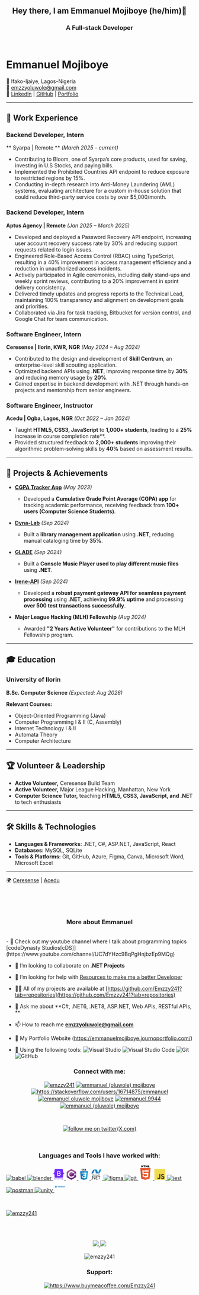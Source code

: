 <h2 align="center">Hey there, I am Emmanuel Mojiboye (he/him)👋</h2>
<h3 align="center">A Full-stack Developer </h3>
<br>

# Emmanuel Mojiboye

📍 Ifako-Ijaiye, Lagos-Nigeria  
📧 [emzzyoluwole@gmail.com](mailto:emzzyoluwole@gmail.com)  
🔗 [LinkedIn](https://www.linkedin.com/in/emmanuel-mojiboye-b9493023b/) | [GitHub](https://github.com/Emzzy241) | [Portfolio](https://emmanuelmojiboye.journoportfolio.com/)  

---

## 💼 Work Experience

### Backend Developer, Intern  
** Syarpa | Remote ** *(March 2025 – current)*  
- Contributing to Bloom, one of Syarpa’s core products, used for saving, investing in U.S 
Stocks, and paying bills.  
- Implemented the Prohibited Countries API endpoint to reduce exposure to restricted 
regions by 15%.
- Conducting in-depth research into Anti-Money Laundering (AML) systems, evaluating architecture for a custom in-house solution that could reduce third-party service costs by over $5,000/month.

### Backend Developer, Intern  
**Aptus Agency | Remote** *(Jan 2025 – March 2025)*  
- Developed and deployed a Password Recovery API endpoint, increasing user account recovery success rate by 30% and reducing support requests related to login issues.
- Engineered Role-Based Access Control (RBAC) using TypeScript, resulting in a 40% improvement in access management efficiency and a reduction in unauthorized access incidents.
- Actively participated in Agile ceremonies, including daily stand-ups and weekly sprint reviews, contributing to a 20% improvement in sprint delivery consistency.
- Delivered timely updates and progress reports to the Technical Lead, maintaining 100% transparency and alignment on development goals and priorities.
- Collaborated via Jira for task tracking, Bitbucket for version control, and Google Chat for team communication.

### Software Engineer, Intern  
**Ceresense | Ilorin, KWR, NGR** *(May 2024 – Aug 2024)*  
- Contributed to the design and development of **Skill Centrum**, an enterprise-level skill scouting application.  
- Optimized backend APIs using **.NET**, improving response time by **30%** and reducing memory usage by **20%**.
- Gained expertise in backend development with .NET through hands-on projects and mentorship from senior engineers.  

### Software Engineer, Instructor  
**Acedu | Ogba, Lagos, NGR** *(Oct 2022 – Jan 2024)*  
- Taught **HTML5, CSS3, JavaScript** to **1,000+ students**, leading to a **25%** increase in course completion rate**.
- Provided structured feedback to **2,000+ students** improving their algorithmic problem-solving skills by **40%** based on assessment results.  

---

## 🚀 Projects & Achievements

- **[CGPA Tracker App](https://github.com/Emzzy241/My-Csc-GPA)** *(May 2023)*  
  - Developed a **Cumulative Grade Point Average (CGPA) app** for tracking academic performance, receiving feedback from **100+ users (Computer Science Students)**.  

- **[Dyna-Lab](https://github.com/Emzzy241/Library-Catalogue)** *(Sep 2024)*  
  - Built a **library management application** using **.NET**, reducing manual cataloging time by **35%**.

- **[GLADE](https://github.com/Emzzy241/Glade)** *(Sep 2024)*  
  - Built a **Console Music Player used to play different music files** using **.NET**.  

- **[Irene-API](https://github.com/Emzzy241/Irene-API)** *(Sep 2024)*  
  - Developed a **robust payment gateway API for seamless payment processing** using **.NET**, achieving **99.9% uptime** and processing **over 500 test transactions successfully**.  

- **Major League Hacking (MLH) Fellowship** *(Aug 2024)*  
  - Awarded **"2 Years Active Volunteer"** for contributions to the MLH Fellowship program.  

---

## 🎓 Education  

### **University of Ilorin**  
**B.Sc. Computer Science** *(Expected: Aug 2026)*  

**Relevant Courses:**  
- Object-Oriented Programming (Java)  
- Computer Programming I & II (C, Assembly)  
- Internet Technology I & II  
- Automata Theory  
- Computer Architecture  

---

## 🏆 Volunteer & Leadership  

- **Active Volunteer,** Ceresense Build Team  
- **Active Volunteer,** Major League Hacking, Manhattan, New York  
- **Computer Science Tutor,** teaching **HTML5, CSS3, JavaScript, and .NET** to tech enthusiasts  

---

## 🛠️ Skills & Technologies  

- **Languages & Frameworks:** .NET, C#, ASP.NET, JavaScript, React  
- **Databases:** MySQL, SQLite  
- **Tools & Platforms:** Git, GitHub, Azure, Figma, Canva, Microsoft Word, Microsoft Excel  

---

🌍 [Ceresense](https://ceresense.com.ng/) | [Acedu](https://acedu.camp/)  

<br><br><br>
  <h3 align="center"> More about Emmanuel </h3>
  <br>
- 🔭 Check out my youtube channel where I talk about programming topics [codeDynasty Studios[cDS]](https://www.youtube.com/channel/UC7dYHzc9BqPgHnjbzEp9MQg)

- 👯 I’m looking to collaborate on **.NET Projects**

- 🤝 I’m looking for help with [Resources to make me a better Developer](https://twitter.com/Emzzy241)

- 👨‍💻 All of my projects are available at [https://github.com/Emzzy241?tab=repositories](https://github.com/Emzzy241?tab=repositories)

- 💬 Ask me about **C#, .NET6, .NET8, ASP.NET, Web APIs, RESTful APIs, **

- 📫 How to reach me **emzzyoluwole@gmail.com**

- 📄 My Portfolio Website (https://emmanuelmojiboye.journoportfolio.com/)

- 🔧 Using the following tools: ![Visual Studio](https://img.shields.io/badge/-Visual_Studio-violet?style=plastic&logo=visual-studio) ![Visual Studio Code](https://img.shields.io/badge/-VS_Code-blue?style=plastic&logo=visual-studio-code) ![Git](https://img.shields.io/badge/-Git-orange?style=plastic&logo=git&logoColor=white) ![GitHub](https://img.shields.io/badge/-GitHub-purple?style=plastic&logo=github)

<h3 align="center">Connect with me:</h3>
<p align="center">
<a href="https://twitter.com/emzzy241" target="blank"><img align="center" src="https://raw.githubusercontent.com/rahuldkjain/github-profile-readme-generator/master/src/images/icons/Social/twitter.svg" alt="emzzy241" height="30" width="40" /></a>
<a href="https://linkedin.com/in/emmanuel (oluwole) mojiboye" target="blank"><img align="center" src="https://raw.githubusercontent.com/rahuldkjain/github-profile-readme-generator/master/src/images/icons/Social/linked-in-alt.svg" alt="emmanuel (oluwole) mojiboye" height="30" width="40" /></a>
<a href="https://stackoverflow.com/users/https://stackoverflow.com/users/16714875/emmanuel" target="blank"><img align="center" src="https://raw.githubusercontent.com/rahuldkjain/github-profile-readme-generator/master/src/images/icons/Social/stack-overflow.svg" alt="https://stackoverflow.com/users/16714875/emmanuel" height="30" width="40" /></a>
<a href="https://fb.com/emmanuel oluwole mojiboye" target="blank"><img align="center" src="https://raw.githubusercontent.com/rahuldkjain/github-profile-readme-generator/master/src/images/icons/Social/facebook.svg" alt="emmanuel oluwole mojiboye" height="30" width="40" /></a>
<a href="https://instagram.com/emmanuel.9944" target="blank"><img align="center" src="https://raw.githubusercontent.com/rahuldkjain/github-profile-readme-generator/master/src/images/icons/Social/instagram.svg" alt="emmanuel.9944" height="30" width="40" /></a>
<a href="https://www.youtube.com/channel/UC7dYHzc9BqPgHnjbzEp9MQg" target="blank"><img align="center" src="https://raw.githubusercontent.com/rahuldkjain/github-profile-readme-generator/master/src/images/icons/Social/youtube.svg" alt="emmanuel (oluwole) mojiboye" height="30" width="40" /></a>
</p><br>
<p align="center"> <a href="https://twitter.com/emzzy241" target="blank"><img src="https://img.shields.io/twitter/follow/emzzy241?logo=twitter&style=for-the-badge&theme=algolia"" alt="follow me on twitter(X.com)" /></a> </p>

<br>

<h3 align="center">Languages and Tools I have worked with:</h3>
<p align="left"> <a href="https://babeljs.io/" target="_blank" rel="noreferrer"> <img src="https://www.vectorlogo.zone/logos/babeljs/babeljs-icon.svg" alt="babel" width="30" height="40"/> </a> <a href="https://www.blender.org/" target="_blank" rel="noreferrer"> <img src="https://download.blender.org/branding/community/blender_community_badge_white.svg" alt="blender" width="40" height="30"/> </a> <a href="https://getbootstrap.com" target="_blank" rel="noreferrer"> <img src="https://raw.githubusercontent.com/devicons/devicon/master/icons/bootstrap/bootstrap-plain-wordmark.svg" alt="bootstrap" width="30" height="30"/> </a> <a href="https://www.w3schools.com/cs/" target="_blank" rel="noreferrer"> <img src="https://raw.githubusercontent.com/devicons/devicon/master/icons/csharp/csharp-original.svg" alt="csharp" width="30" height="30"/> </a> <a href="https://www.w3schools.com/css/" target="_blank" rel="noreferrer"> <img src="https://raw.githubusercontent.com/devicons/devicon/master/icons/css3/css3-original-wordmark.svg" alt="css3" width="30" height="30"/> </a> <a href="https://dotnet.microsoft.com/" target="_blank" rel="noreferrer"> <img src="https://raw.githubusercontent.com/devicons/devicon/master/icons/dot-net/dot-net-original-wordmark.svg" alt="dotnet" width="30" height="30"/> </a> <a href="https://www.figma.com/" target="_blank" rel="noreferrer"> <img src="https://www.vectorlogo.zone/logos/figma/figma-icon.svg" alt="figma" width="30" height="30"/> </a> <a href="https://git-scm.com/" target="_blank" rel="noreferrer"> <img src="https://www.vectorlogo.zone/logos/git-scm/git-scm-icon.svg" alt="git" width="30" height="30"/> </a> <a href="https://www.w3.org/html/" target="_blank" rel="noreferrer"> <img src="https://raw.githubusercontent.com/devicons/devicon/master/icons/html5/html5-original-wordmark.svg" alt="html5" width="40" height="40"/> </a> <a href="https://developer.mozilla.org/en-US/docs/Web/JavaScript" target="_blank" rel="noreferrer"> <img src="https://raw.githubusercontent.com/devicons/devicon/master/icons/javascript/javascript-original.svg" alt="javascript" width="30" height="30"/> </a> <a href="https://jestjs.io" target="_blank" rel="noreferrer"> <img src="https://www.vectorlogo.zone/logos/jestjsio/jestjsio-icon.svg" alt="jest" width="30" height="30"/> </a> <a href="https://postman.com" target="_blank" rel="noreferrer"> <img src="https://www.vectorlogo.zone/logos/getpostman/getpostman-icon.svg" alt="postman" width="30" height="30"/> </a> <a href="https://unity.com/" target="_blank" rel="noreferrer"> <img src="https://www.vectorlogo.zone/logos/unity3d/unity3d-icon.svg" alt="unity" width="30" height="30"/> </a> <a href="https://webpack.js.org" target="_blank" rel="noreferrer"> <img src="https://raw.githubusercontent.com/devicons/devicon/d00d0969292a6569d45b06d3f350f463a0107b0d/icons/webpack/webpack-original-wordmark.svg" alt="webpack" width="30" height="30"/> </a> </p>
<br>
<p align="left"> <a href="https://github.com/ryo-ma/github-profile-trophy"><img src="https://github-profile-trophy.vercel.app/?username=emzzy241&theme=algolia"" alt="emzzy241" /></a> </p>



<p align="center">
<a href="https://github.com/emzzy241"><br><br><br>
  <img height="180em" src="https://github-readme-stats.vercel.app/api?username=emzzy241&show_icons=true&theme=algolia&include_all_commits=true&count_private=true"/> <img height="180em" src="https://github-readme-stats.vercel.app/api/top-langs/?username=emzzy241&theme=algolia"/>
</a>
</p>

<p align="center"><img align="center" src="https://github-readme-streak-stats.herokuapp.com/?user=emzzy241&theme=algolia" alt="emzzy241" /></p>


<h3 align="center">Support:</h3>
<p align="center"><a href="https://www.buymeacoffee.com/Emzzy241"> <img align="center" src="https://cdn.buymeacoffee.com/buttons/v2/default-yellow.png"&theme=algolia height="50" width="210" alt="https://www.buymeacoffee.com/Emzzy241" /></a></p><br>

